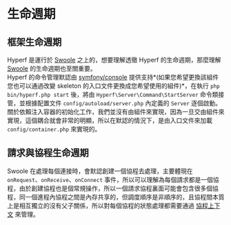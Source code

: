 # 生命週期

## 框架生命週期

Hyperf 是運行於 [Swoole](http://github.com/swoole/swoole-src) 之上的，想要理解透徹 Hyperf 的生命週期，那麼理解 [Swoole](http://github.com/swoole/swoole-src) 的生命週期也至關重要。   
Hyperf 的命令管理默認由 [symfony/console](https://github.com/symfony/console) 提供支持*(如果您希望更換該組件您也可以通過改變 skeleton 的入口文件更換成您希望使用的組件)*，在執行 `php bin/hyperf.php start` 後，將由 `Hyperf\Server\Command\StartServer` 命令類接管，並根據配置文件 `config/autoload/server.php` 內定義的 `Server` 逐個啟動。   
關於依賴注入容器的初始化工作，我們並沒有由組件來實現，因為一旦交由組件來實現，這個耦合就會非常的明顯，所以在默認的情況下，是由入口文件來加載 `config/container.php` 來實現的。

## 請求與協程生命週期

Swoole 在處理每個連接時，會默認創建一個協程去處理，主要體現在 `onRequest`、`onReceive`、`onConnect` 事件，所以可以理解為每個請求都是一個協程，由於創建協程也是個常規操作，所以一個請求協程裏面可能會包含很多個協程，同一個進程內協程之間是內存共享的，但調度順序是非順序的，且協程間本質上是相互獨立的沒有父子關係，所以對每個協程的狀態處理都需要通過 [協程上下文](zh/coroutine.md#協程上下文) 來管理。   

